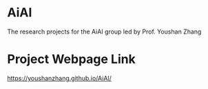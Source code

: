 # AiAI
The research projects for the AiAI group led by Prof. Youshan Zhang

# Project Webpage Link

https://youshanzhang.github.io/AiAI/
